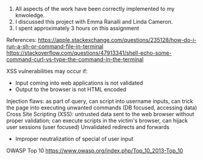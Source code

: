 1) All aspects of the work have been correctly implemented to my knwoledge.
2) I discussed this project with Emma Ranalli and Linda Cameron. 
3) I spent approximately 3 hours on this assignment

References:
https://apple.stackexchange.com/questions/235128/how-do-i-run-a-sh-or-command-file-in-terminal
https://stackoverflow.com/questions/47913341/shell-echo-some-command-curl-vs-type-the-command-in-the-terminal

XSS vulnerabilities may occur if:
- Input coming into web applications is not validated
- Output to the browser is not HTML encoded

Injection flaws: as part of query, can script into username inputs, can trick the page into executing unwanted commands (DB focused, accessing data)
Cross Site Scripting (XSS): untrusted data sent to the web browser without proper validation; can execute scripts in the victim's browser, can hijack user sessions (user focused)
Unvalidated redirects and forwards
- Improper neutralization of special of user input

OWASP Top 10
https://www.owasp.org/index.php/Top_10_2013-Top_10

